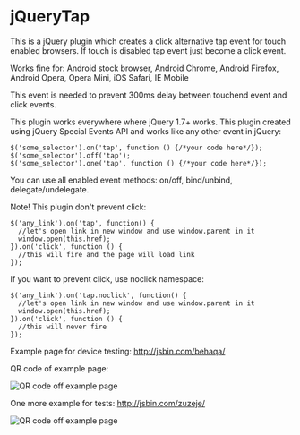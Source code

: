 jQueryTap
=========

This is a jQuery plugin which creates a click alternative tap event for touch enabled browsers.
If touch is disabled tap event just become a click event.

Works fine for: Android stock browser, Android Chrome, Android Firefox, Android Opera, Opera Mini, iOS Safari, IE Mobile

This event is needed to prevent 300ms delay between touchend event and click events.

This plugin works everywhere where jQuery 1.7+ works. This plugin created using jQuery Special Events API and works like any other event in jQuery:

```
$('some_selector').on('tap', function () {/*your code here*/});
$('some_selector').off('tap');
$('some_selector').one('tap', function () {/*your code here*/});
```
You can use all enabled event methods: on/off, bind/unbind, delegate/undelegate.

Note! This plugin don't prevent click:

```
$('any_link').on('tap', function() {
  //let's open link in new window and use window.parent in it
  window.open(this.href);
}).on('click', function () {
  //this will fire and the page will load link
});
```

If you want to prevent click, use noclick namespace:

```
$('any_link').on('tap.noclick', function() {
  //let's open link in new window and use window.parent in it
  window.open(this.href);
}).on('click', function () {
  //this will never fire
});
```

Example page for device testing: http://jsbin.com/behaqa/

QR code of example page:

![QR code off example page](http://api.qrserver.com/v1/create-qr-code/?color=000000&bgcolor=FFFFFF&data=http%3A%2F%2Fjsbin.com%2Fbehaqa%2F&qzone=1&margin=0&size=200x200&ecc=L)

One more example for tests: http://jsbin.com/zuzeje/

![QR code off example page](http://api.qrserver.com/v1/create-qr-code/?color=000000&bgcolor=FFFFFF&data=http%3A%2F%2Fjsbin.com%2Fzuzeje%2F&qzone=1&margin=0&size=200x200&ecc=L)
